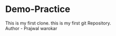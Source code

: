 # Demo-Practice
This is my first clone. this is my first git Repository.
<br>
Author - Prajwal warokar
